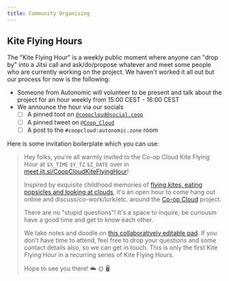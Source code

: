 ```yaml
---
title: Community Organising
---
```


## Kite Flying Hours

The "Kite Flying Hour" is a weekly public moment where anyone can "drop by" into a Jitsi call and ask/do/propose whatever and meet some people who are currently working on the project. We haven't worked it all out but our process for now is the following:

- Someone from Autonomic will volunteer to be present and talk about the project for an hour weekly from 15:00 CEST - 16:00 CEST
- We announce the hour via our socials
    - [ ] A pinned toot on [`@coopcloud@social.coop`](https://social.coop/@coopcloud)
    - [ ] A pinned tweet on [`@Coop_Cloud`](https://twitter.com/Coop_Cloud)
    - [ ] A post to the `#coopcloud:autonomic.zone` room

Here is some invitation boilerplate which you can use:

> Hey folks, you're all warmly invited to the Co-op Cloud Kite Flying Hour at `$X_TIME` `$Y_TZ` `$Z_DATE` over in [meet.jit.si/CoopCloudKiteFlyingHour](https://meet.jit.si/CoopCloudKiteFlyingHour)!
>
> Inspired by exquisite childhood memories of [flying kites, eating popsicles and looking at clouds](https://norwichhistory.org/norwich-a-z-j-is-for-jigsaw/), it's an open hour to come hang out online and discuss/co-work/lurk/etc. around the [Co-op Cloud](https://coopcloud.tech/) project.
>
> There are no "stupid questions"! It's a space to inquire, be curiousm have a good time and get to know each other.
>
> We take notes and doodle on [this collaboratively editable pad](https://pad.autonomic.zone/LqotfSJJRj69RcTtWmr7iw). If you don't have time to attend, feel free to drop your questions and some contact details also, so we can get in touch. This is only the first Kite Flying Hour in a recurring series of Kite Flying Hours.
>
> Hope to see you there! ☁️ 🌞 🖥️
